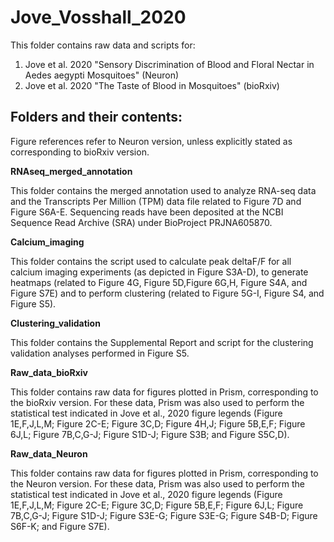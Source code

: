 # Jove_Vosshall_2020
This folder contains raw data and scripts for:
1. Jove et al. 2020 "Sensory Discrimination of Blood and Floral Nectar in Aedes aegypti Mosquitoes" (Neuron)
2. Jove et al. 2020 "The Taste of Blood in Mosquitoes" (bioRxiv)

## Folders and their contents:

Figure references refer to Neuron version, unless explicitly stated as corresponding to bioRxiv version.

**RNAseq_merged_annotation**

This folder contains the merged annotation used to analyze RNA-seq data and the Transcripts Per Million (TPM) data file related to Figure 7D and Figure S6A-E. Sequencing reads have been deposited at the NCBI Sequence Read Archive (SRA) under BioProject PRJNA605870.


**Calcium_imaging**

This folder contains the script used to calculate peak deltaF/F for all calcium imaging experiments (as depicted in Figure S3A-D), to generate heatmaps (related to Figure 4G, Figure 5D,Figure 6G,H, Figure S4A, and Figure S7E) and to perform clustering (related to Figure 5G-I, Figure S4, and Figure S5). 


**Clustering_validation**

This folder contains the Supplemental Report and script for the clustering validation analyses performed in Figure S5. 

**Raw_data_bioRxiv**

This folder contains raw data for figures plotted in Prism, corresponding to the bioRxiv version. For these data, Prism was also used to perform the statistical test indicated in Jove et al., 2020 figure legends (Figure 1E,F,J,L,M; Figure 2C-E; Figure 3C,D; Figure 4H,J; Figure 5B,E,F; Figure 6J,L; Figure 7B,C,G-J; Figure S1D-J; Figure S3B; and Figure S5C,D). 

**Raw_data_Neuron**

This folder contains raw data for figures plotted in Prism, corresponding to the Neuron version. For these data, Prism was also used to perform the statistical test indicated in Jove et al., 2020 figure legends (Figure 1E,F,J,L,M; Figure 2C-E; Figure 3C,D; Figure 5B,E,F; Figure 6J,L; Figure 7B,C,G-J; Figure S1D-J; Figure S3E-G; Figure S3E-G; Figure S4B-D; Figure S6F-K; and Figure S7E). 




